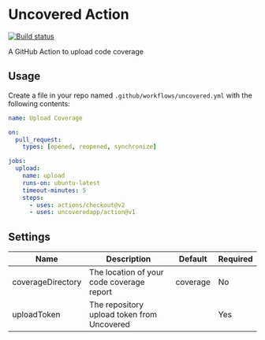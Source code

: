 # Uncovered Action

[![Build status](https://github.com/uncoveredapp/action/workflows/CI/badge.svg)](https://github.com/uncoveredapp/action/actions)

A GitHub Action to upload code coverage

## Usage

Create a file in your repo named `.github/workflows/uncovered.yml` with the following contents:

```yml
name: Upload Coverage

on:
  pull_request:
    types: [opened, reopened, synchronize]

jobs:
  upload:
    name: upload
    runs-on: ubuntu-latest
    timeout-minutes: 5
    steps:
      - uses: actions/checkout@v2
      - uses: uncoveredapp/action@v1
```

## Settings

| Name              | Description                                | Default  | Required |
| ----------------- | ------------------------------------------ | -------- | -------- |
| coverageDirectory | The location of your code coverage report  | coverage | No       |
| uploadToken       | The repository upload token from Uncovered |          | Yes      |
